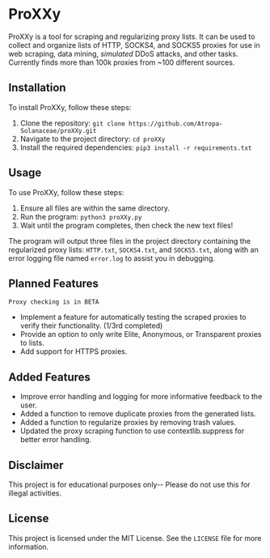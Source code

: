 # ProXXy

ProXXy is a tool for scraping and regularizing proxy lists. It can be used to collect and organize lists of HTTP, SOCKS4, and SOCKS5 proxies for use in web scraping, data mining, *simulated* DDoS attacks, and other tasks. Currently finds more than 100k proxies from ~100 different sources.

## Installation

To install ProXXy, follow these steps:

1. Clone the repository: `git clone https://github.com/Atropa-Solanaceae/proXXy.git`
2. Navigate to the project directory: `cd proXXy`
3. Install the required dependencies: `pip3 install -r requirements.txt`

## Usage

To use ProXXy, follow these steps:

1. Ensure all files are within the same directory.
2. Run the program: `python3 proXXy.py`
3. Wait until the program completes, then check the new text files!

The program will output three files in the project directory containing the regularized proxy lists: `HTTP.txt`, `SOCKS4.txt`, and `SOCKS5.txt`, along with an error logging file named `error.log` to assist you in debugging.

## Planned Features 
`Proxy checking is in BETA`
- Implement a feature for automatically testing the scraped proxies to verify their functionality. (1/3rd completed) 
- Provide an option to only write Elite, Anonymous, or Transparent proxies to lists.
- Add support for HTTPS proxies.

## Added Features
- Improve error handling and logging for more informative feedback to the user.
- Added a function to remove duplicate proxies from the generated lists.
- Added a function to regularize proxies by removing trash values.
- Updated the proxy scraping function to use contextlib.suppress for better error handling.

## Disclaimer
This project is for educational purposes only-- Please do not use this for illegal activities.

## License

This project is licensed under the MIT License. See the `LICENSE` file for more information.


